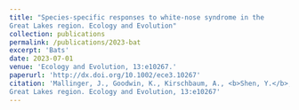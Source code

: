 ```yaml
---
title: "Species-specific responses to white-nose syndrome in the
Great Lakes region. Ecology and Evolution"
collection: publications
permalink: /publications/2023-bat
excerpt: 'Bats'
date: 2023-07-01
venue: 'Ecology and Evolution, 13:e10267.'
paperurl: 'http://dx.doi.org/10.1002/ece3.10267'
citation: 'Mallinger, J., Goodwin, K., Kirschbaum, A., <b>Shen, Y.</b>, Gillam, E., Olson E.*. (2023). Species-specific responses to white-nose syndrome in the
Great Lakes region. Ecology and Evolution, 13:e10267'
---
```



